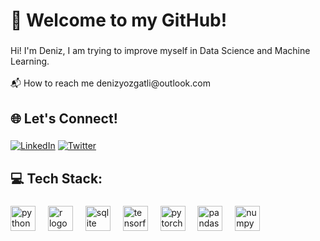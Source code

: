 <h1 align="left">👋 Welcome to my GitHub!</h1>

###

<p align="left">Hi! I'm Deniz, I am trying to improve myself in Data Science and Machine Learning.<br><br>📬 How to reach me denizyozgatli@outlook.com</p>

###

<h2 align="left">🌐 Let's Connect!</h2>

###

[![LinkedIn](https://raw.githubusercontent.com/maurodesouza/profile-readme-generator/master/src/assets/icons/social/linkedin/default.svg)](https://linkedin.com/in/denizyozgatli)
[![Twitter](https://raw.githubusercontent.com/maurodesouza/profile-readme-generator/master/src/assets/icons/social/twitter/default.svg)](https://x.com/dnzyzgtl)

###

<h2 align="left">💻 Tech Stack:</h2>

###

<div align="left">
  <img src="https://cdn.jsdelivr.net/gh/devicons/devicon/icons/python/python-original.svg" height="40" alt="python logo"  />
  <img width="12" />
  <img src="https://cdn.jsdelivr.net/gh/devicons/devicon/icons/r/r-original.svg" height="40" alt="r logo"  />
  <img width="12" />
  <img src="https://cdn.jsdelivr.net/gh/devicons/devicon/icons/sqlite/sqlite-original.svg" height="40" alt="sqlite logo"  />
  <img width="12" />
  <img src="https://cdn.jsdelivr.net/gh/devicons/devicon/icons/tensorflow/tensorflow-original.svg" height="40" alt="tensorflow logo"  />
  <img width="12" />
  <img src="https://cdn.jsdelivr.net/gh/devicons/devicon/icons/pytorch/pytorch-original.svg" height="40" alt="pytorch logo"  />
  <img width="12" />
  <img src="https://cdn.jsdelivr.net/gh/devicons/devicon/icons/pandas/pandas-original.svg" height="40" alt="pandas logo"  />
  <img width="12" />
  <img src="https://cdn.jsdelivr.net/gh/devicons/devicon/icons/numpy/numpy-original.svg" height="40" alt="numpy logo"  />
</div>

###
